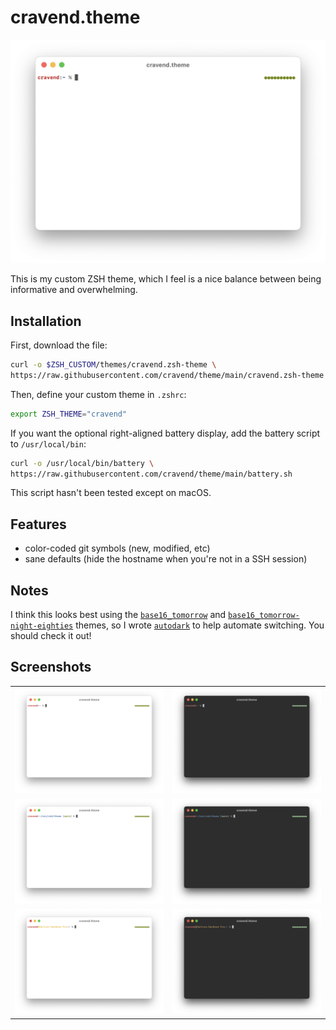 # cravend.theme

![Default light theme](./assets/light/home.png)

This is my custom ZSH theme, which I feel is a nice balance between being informative and overwhelming.

## Installation

First, download the file:

```sh
curl -o $ZSH_CUSTOM/themes/cravend.zsh-theme \
https://raw.githubusercontent.com/cravend/theme/main/cravend.zsh-theme
```

Then, define your custom theme in `.zshrc`:

```sh
export ZSH_THEME="cravend"
```

If you want the optional right-aligned battery display, add the battery script to `/usr/local/bin`:

```sh
curl -o /usr/local/bin/battery \
https://raw.githubusercontent.com/cravend/theme/main/battery.sh

```

This script hasn't been tested except on macOS.

## Features

- color-coded git symbols (new, modified, etc)
- sane defaults (hide the hostname when you're not in a SSH session)

## Notes

I think this looks best using the [`base16_tomorrow`](https://github.com/chriskempson/tomorrow-theme#tomorrow) and [`base16_tomorrow-night-eighties`](https://github.com/chriskempson/tomorrow-theme#tomorrow-night-eighties) themes, so I wrote [`autodark`](https://github.com/cravend) to help automate switching. You should check it out!

## Screenshots

|                                              |                                            |
| -------------------------------------------- | ------------------------------------------ |
| ![Home light theme](./assets/light/home.png) | ![Home dark theme](./assets/dark/home.png) |
| ![Path light theme](./assets/light/path.png) | ![Path dark theme](./assets/dark/path.png) |
| ![SSH light theme](./assets/light/ssh.png)   | ![SSH dark theme](./assets/dark/ssh.png)   |
